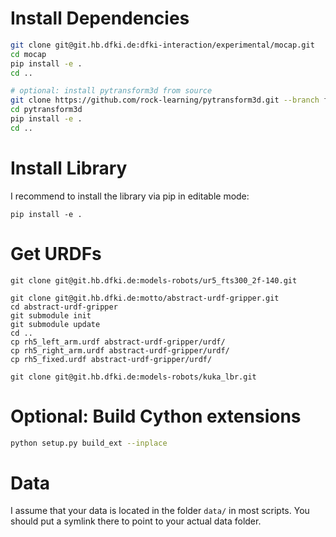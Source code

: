 # Install Dependencies

```bash
git clone git@git.hb.dfki.de:dfki-interaction/experimental/mocap.git
cd mocap
pip install -e .
cd ..

# optional: install pytransform3d from source
git clone https://github.com/rock-learning/pytransform3d.git --branch feature/batch_conversions
cd pytransform3d
pip install -e .
cd ..
```

# Install Library

I recommend to install the library via pip in editable mode:

```
pip install -e .
```

# Get URDFs

```
git clone git@git.hb.dfki.de:models-robots/ur5_fts300_2f-140.git

git clone git@git.hb.dfki.de:motto/abstract-urdf-gripper.git
cd abstract-urdf-gripper
git submodule init
git submodule update
cd ..
cp rh5_left_arm.urdf abstract-urdf-gripper/urdf/
cp rh5_right_arm.urdf abstract-urdf-gripper/urdf/
cp rh5_fixed.urdf abstract-urdf-gripper/urdf/

git clone git@git.hb.dfki.de:models-robots/kuka_lbr.git
```

# Optional: Build Cython extensions

```bash
python setup.py build_ext --inplace
```

# Data

I assume that your data is located in the folder `data/` in most scripts.
You should put a symlink there to point to your actual data folder.
